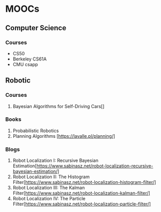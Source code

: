 # MOOCs

## Computer Science
### Courses
- CS50
- Berkeley CS61A
- CMU csapp

## Robotic

### Courses
1. Bayesian Algorithms for Self-Driving Cars[]

### Books
1. Probabilistic Robotics
2. Planning Algorithms [https://lavalle.pl/planning/]

### Blogs
1. Robot Localization I: Recursive Bayesian Estimation[https://www.sabinasz.net/robot-localization-recursive-bayesian-estimation/]
2. Robot Localization II: The Histogram Filter[https://www.sabinasz.net/robot-localization-histogram-filter/]
3. Robot Localization III: The Kalman Filter[https://www.sabinasz.net/robot-localization-kalman-filter/]
4. Robot Localization IV: The Particle Filter[https://www.sabinasz.net/robot-localization-particle-filter/]
